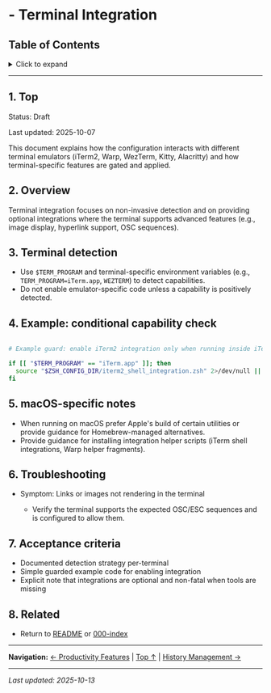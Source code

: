 # - Terminal Integration

## Table of Contents

<details>
<summary>Click to expand</summary>

- [1. Top](#1-top)
- [2. Overview](#2-overview)
- [3. Terminal detection](#3-terminal-detection)
- [4. Example: conditional capability check](#4-example-conditional-capability-check)
- [5. macOS-specific notes](#5-macos-specific-notes)
- [6. Troubleshooting](#6-troubleshooting)
- [7. Acceptance criteria](#7-acceptance-criteria)
- [8. Related](#8-related)

</details>

---


## 1. Top

Status: Draft

Last updated: 2025-10-07

This document explains how the configuration interacts with different terminal emulators (iTerm2, Warp, WezTerm, Kitty, Alacritty) and how terminal-specific features are gated and applied.

## 2. Overview

Terminal integration focuses on non-invasive detection and on providing optional integrations where the terminal supports advanced features (e.g., image display, hyperlink support, OSC sequences).

## 3. Terminal detection

- Use `$TERM_PROGRAM` and terminal-specific environment variables (e.g., `TERM_PROGRAM=iTerm.app`, `WEZTERM`) to detect capabilities.
- Do not enable emulator-specific code unless a capability is positively detected.


## 4. Example: conditional capability check

```bash

# Example guard: enable iTerm2 integration only when running inside iTerm

if [[ "$TERM_PROGRAM" == "iTerm.app" ]]; then
  source "$ZSH_CONFIG_DIR/iterm2_shell_integration.zsh" 2>/dev/null || true
fi
```

## 5. macOS-specific notes

- When running on macOS prefer Apple's build of certain utilities or provide guidance for Homebrew-managed alternatives.
- Provide guidance for installing integration helper scripts (iTerm shell integrations, Warp helper fragments).


## 6. Troubleshooting

- Symptom: Links or images not rendering in the terminal

  - Verify the terminal supports the expected OSC/ESC sequences and is configured to allow them.


## 7. Acceptance criteria

- Documented detection strategy per-terminal
- Simple guarded example code for enabling integration
- Explicit note that integrations are optional and non-fatal when tools are missing


## 8. Related

- Return to [README](README.md) or [000-index](000-index.md)

---

**Navigation:** [← Productivity Features](110-productivity-features.md) | [Top ↑](#terminal-integration) | [History Management →](130-history-management.md)

---

*Last updated: 2025-10-13*
